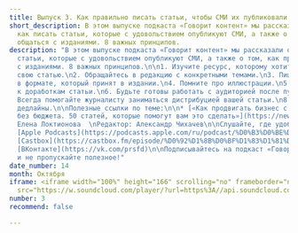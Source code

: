 ```yaml
---
title: Выпуск 3. Как правильно писать статьи, чтобы СМИ их публиковали
short_description: В этом выпуске подкаста «Говорит контент» мы рассказали о том,
  как писать статьи, которые с удовольствием опубликуют СМИ, а также о том, как правильно
  общаться с изданиями. 8 важных принципов.
description: "В этом выпуске подкаста «Говорит контент» мы рассказали о том, как писать
  статьи, которые с удовольствием опубликуют СМИ, а также о том, как правильно общаться
  с изданиями. 8 важных принципов.\n\n1. Изучите ресурс, которому хотите предложить
  свою статью.\n2. Обращайтесь в редакцию с конкретными темами.\n3. Пишите статьи
  в формате, который принят в издании.\n4. Помните про иллюстрации.\n5. Будьте готовы
  к доработкам статьи.\n6. Будьте готовы работать с аудиторией после публикации статьи.\n7.
  Всегда помогайте журналисту заниматься дистрибуцией вашей статьи.\n8. Соблюдайте
  дедлайны.\n\nПолезные ссылки по теме:\n\n* [«Как продвигать бизнес с помощью СМИ
  без бюджета. 50 статей, которые помогут вам это сделать»](https://news.pressfeed.ru/kak-prodvigat-business-smi/)\n\nВедущая:
  Елена Локтионова  \nРедактор: Александр Чихачев\n\nСлушайте, где удобно:\n\n* [SoundCloud](https://soundcloud.com/pressfeed)\n*
  [Apple Podcasts](https://podcasts.apple.com/ru/podcast/%D0%B3%D0%BE%D0%B2%D0%BE%D1%80%D0%B8%D1%82-%D0%BA%D0%BE%D0%BD%D1%82%D0%B5%D0%BD%D1%82/id1482575931)\n*
  [Castbox](https://castbox.fm/episode/%D0%92%D1%8B%D0%BF%D1%83%D1%81%D0%BA-3.-%D0%9A%D0%B0%D0%BA-%D0%BF%D1%80%D0%B0%D0%B2%D0%B8%D0%BB%D1%8C%D0%BD%D0%BE-%D0%BF%D0%B8%D1%81%D0%B0%D1%82%D1%8C-%D1%81%D1%82%D0%B0%D1%82%D1%8C%D0%B8%2C-%D1%87%D1%82%D0%BE%D0%B1%D1%8B-%D0%A1%D0%9C%D0%98-%D0%B8%D1%85-%D0%BF%D1%83%D0%B1%D0%BB%D0%B8%D0%BA%D0%BE%D0%B2%D0%B0%D0%BB%D0%B8-id2408884-id193417414?country=ru)\n*
  [ВКонтакте](https://vk.com/prsfd)\n\nПодписывайтесь на подкаст «Говорит контент»
  и не пропускайте полезное!"
date_number: 14
month: Октября
iframe: <iframe width="100%" height="166" scrolling="no" frameborder="no" allow="autoplay"
  src="https://w.soundcloud.com/player/?url=https%3A//api.soundcloud.com/tracks/694365922&color=%23ff5500&auto_play=false&hide_related=false&show_comments=true&show_user=true&show_reposts=false&show_teaser=true"></iframe>
number: 3
recommend: false

---
```

